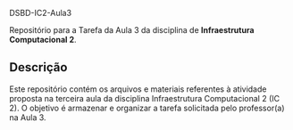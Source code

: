 DSBD-IC2-Aula3

Repositório para a Tarefa da Aula 3 da disciplina de **Infraestrutura Computacional 2**.

## Descrição

Este repositório contém os arquivos e materiais referentes à atividade proposta na terceira aula da disciplina Infraestrutura Computacional 2 (IC 2). O objetivo é armazenar e organizar a tarefa solicitada pelo professor(a) na Aula 3.
